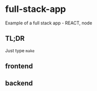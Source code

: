 # full-stack-app
Example of a full stack app - REACT, node

## TL;DR

Just type `make`

## frontend

## backend

